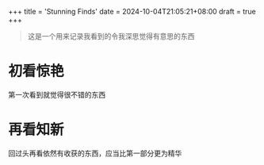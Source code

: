 +++
title = 'Stunning Finds'
date = 2024-10-04T21:05:21+08:00
draft = true
+++

> 这是一个用来记录我看到的令我深思觉得有意思的东西



# 初看惊艳
第一次看到就觉得很不错的东西

# 再看知新
回过头再看依然有收获的东西，应当比第一部分更为精华
